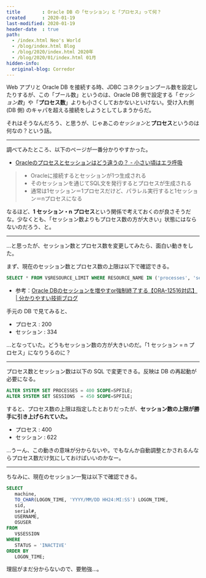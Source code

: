 ```yaml
---
title        : Oracle DB の「セッション」と「プロセス」って何？
created      : 2020-01-19
last-modified: 2020-01-19
header-date  : true
path:
  - /index.html Neo's World
  - /blog/index.html Blog
  - /blog/2020/index.html 2020年
  - /blog/2020/01/index.html 01月
hidden-info:
  original-blog: Corredor
---
```


Web アプリと Oracle DB を接続する時、JDBC コネクションプール数を設定したりするが、この「プール数」というのは、Oracle DB 側で設定する「*セッション数*」や「**プロセス数**」よりも小さくしておかないといけない。受け入れ側 (DB 側) のキャパを超える接続をしようとしてしまうからだ。

それはそうなんだろう、と思うが、じゃあこの*セッション*と**プロセス**というのは何なの？という話。

---

調べてみたところ、以下のページが一番分かりやすかった。

- [Oracleのプロセスとセッションはどう違うの？ - 小さい頃はエラ呼吸](http://replication.hatenablog.com/entry/2015/03/13/093000)

> - Oracleに接続するとセッションが1つ生成される
> - そのセッションを通じてSQL文を発行するとプロセスが生成される
> - 通常は1セッション＝1プロセスだけど、パラレル実行すると1セッション＝nプロセスになる

なるほど、**1 セッション・n プロセス**という関係で考えておくのが良さそうだな。少なくとも、「セッション数よりもプロセス数の方が大きい」状態にはならないのだろう、と。

---

…と思ったが、セッション数とプロセス数を変更してみたら、面白い動きをした。

まず、現在のセッション数とプロセス数の上限は以下で確認できる。

```sql
SELECT * FROM V$RESOURCE_LIMIT WHERE RESOURCE_NAME IN ('processes', 'sessions');
```

- 参考：[Oracle DBのセッションを増やすor強制終了する【ORA-12516対応】 | 分かりやすい技術ブログ](https://sun0range.com/information-technology/ora-12516)

手元の DB で見てみると、

- プロセス : 200
- セッション : 334

…となっていた。どうもセッション数の方が大きいのだ。「1 セッション = n プロセス」になりうるのに？

---

プロセス数とセッション数は以下の SQL で変更できる。反映は DB の再起動が必要になる。

```sql
ALTER SYSTEM SET PROCESSES = 400 SCOPE=SPFILE;
ALTER SYSTEM SET SESSIONS  = 450 SCOPE=SPFILE;
```

すると、プロセス数の上限は指定したとおりだったが、**セッション数の上限が勝手に引き上げられていた。**

- プロセス : 400
- セッション : 622

…うーん、この動きの意味が分からないや。でもなんか自動調整とかされるんならプロセス数だけ気にしておけばいいのかなー。

---

ちなみに、現在のセッション一覧は以下で確認できる。

```sql
SELECT
   machine,
   TO_CHAR(LOGON_TIME, 'YYYY/MM/DD HH24:MI:SS') LOGON_TIME,
   sid,
   serial#,
   USERNAME,
   OSUSER
FROM
   V$SESSION
WHERE
   STATUS = 'INACTIVE'
ORDER BY
   LOGON_TIME;
```

理屈がまだ分からないので、要勉強…。
